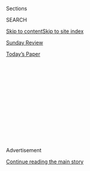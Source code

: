 <div id="app">

<div>

<div>

<div>

<div class="NYTAppHideMasthead css-1q2w90k e1suatyy0">

<div class="section css-ui9rw0 e1suatyy2">

<div class="css-eph4ug er09x8g0">

<div class="css-6n7j50">

</div>

<span class="css-1dv1kvn">Sections</span>

<div class="css-10488qs">

<span class="css-1dv1kvn">SEARCH</span>

</div>

[Skip to content](#site-content)[Skip to site index](#site-index)

</div>

<div id="masthead-section-label" class="css-1wr3we4 eaxe0e00">

[Sunday
Review](https://www.nytimes3xbfgragh.onion/section/opinion/sunday)

</div>

<div class="css-10698na e1huz5gh0">

</div>

</div>

<div id="masthead-bar-one" class="section hasLinks css-15hmgas e1csuq9d3">

<div class="css-uqyvli e1csuq9d0">

</div>

<div class="css-1uqjmks e1csuq9d1">

</div>

<div class="css-9e9ivx">

[](https://myaccount.nytimes3xbfgragh.onion/auth/login?response_type=cookie&client_id=vi)

</div>

<div class="css-1bvtpon e1csuq9d2">

[Today’s
Paper](https://www.nytimes3xbfgragh.onion/section/todayspaper)

</div>

</div>

</div>

</div>

<div data-aria-hidden="false">

<div id="site-content" data-role="main">

<div>

<div class="css-1aor85t" style="opacity:0.000000001;z-index:-1;visibility:hidden">

<div class="css-1hqnpie">

<div class="css-epjblv">

<span class="css-17xtcya">[Sunday
Review](/section/opinion/sunday)</span><span class="css-x15j1o">|</span><span class="css-fwqvlz">Colonialism
Made the Modern World. Let’s Remake
It.</span>

</div>

<div class="css-k008qs">

<div class="css-1iwv8en">

<span class="css-18z7m18"></span>

<div>

</div>

</div>

<span class="css-1n6z4y">https://nyti.ms/3gkzBZD</span>

<div class="css-1705lsu">

<div class="css-4xjgmj">

<div class="css-4skfbu" data-role="toolbar" data-aria-label="Social Media Share buttons, Save button, and Comments Panel with current comment count" data-testid="share-tools">

  - 
  - 
  - 
  - 
    
    <div class="css-6n7j50">
    
    </div>

  - 

</div>

</div>

</div>

</div>

</div>

</div>

<div id="NYT_TOP_BANNER_REGION" class="css-13pd83m">

</div>

<div id="top-wrapper" class="css-1sy8kpn">

<div id="top-slug" class="css-l9onyx">

Advertisement

</div>

[Continue reading the main
story](#after-top)

<div class="ad top-wrapper" style="text-align:center;height:100%;display:block;min-height:250px">

<div id="top" class="place-ad" data-position="top" data-size-key="top">

</div>

</div>

<div id="after-top">

</div>

</div>

<div>

<div class="css-v5btjw etb61u70">

<div class="css-v05ibm etb61u71">

[Opinion](/section/opinion)

</div>

</div>

<div id="sponsor-wrapper" class="css-1hyfx7x">

<div id="sponsor-slug" class="css-19vbshk">

Supported by

</div>

[Continue reading the main
story](#after-sponsor)

<div id="sponsor" class="ad sponsor-wrapper" style="text-align:center;height:100%;display:block">

</div>

<div id="after-sponsor">

</div>

</div>

<div class="css-186x18t">

</div>

<div class="css-1vkm6nb ehdk2mb0">

# Colonialism Made the Modern World. Let’s Remake It.

</div>

This is what real “decolonization” should look like.

<div class="css-18e8msd">

<div class="css-vp77d3 epjyd6m0">

<div class="css-1baulvz">

By <span class="css-1baulvz last-byline" itemprop="name">Adom
Getachew</span>

<div class="css-8atqhb">

Dr. Getachew is the author of “Worldmaking After Empire: The Rise and
Fall of Self-Determination.”

</div>

</div>

</div>

  - July 27,
    2020

  - 
    
    <div class="css-4xjgmj">
    
    <div class="css-d8bdto" data-role="toolbar" data-aria-label="Social Media Share buttons, Save button, and Comments Panel with current comment count" data-testid="share-tools">
    
      - 
      - 
      - 
      - 
        
        <div class="css-6n7j50">
        
        </div>
    
      - 
    
    </div>
    
    </div>

</div>

<div class="css-79elbk" data-testid="photoviewer-wrapper">

<div class="css-z3e15g" data-testid="photoviewer-wrapper-hidden">

</div>

<div class="css-1a48zt4 ehw59r15" data-testid="photoviewer-children">

![<span class="css-16f3y1r e13ogyst0" data-aria-hidden="true">A statue
of Belgium’s King Leopold II is smeared with red paint and graffiti in
Brussels on June 10,
2020.</span><span class="css-cnj6d5 e1z0qqy90" itemprop="copyrightHolder"><span class="css-1ly73wi e1tej78p0">Credit...</span><span><span>Virginia
Mayo/Associated
Press</span></span></span>](https://static01.graylady3jvrrxbe.onion/images/2020/07/27/opinion/27getachew1/merlin_173394009_27aeade5-01fb-41fa-a1df-4a3f132d39a8-articleLarge.jpg?quality=75&auto=webp&disable=upscale)

</div>

</div>

</div>

<div class="section meteredContent css-1r7ky0e" name="articleBody" itemprop="articleBody">

<div class="css-1fanzo5 StoryBodyCompanionColumn">

<div class="css-53u6y8">

“Decolonize this place\!” “Decolonize the university\!” “Decolonize the
museum\!”

In the past few years, decolonization has gained new political currency
— inside the borders of the old colonial powers. Indigenous movements
have reclaimed the mantle of “decolonization” in protests like those at
Standing Rock against the Dakota Access pipeline. Students from South
Africa to Britain have marched under its banner to challenge Eurocentric
curriculums. Museums such as the Natural History Museum in New York and
the Royal Museum for Central Africa in Brussels have been compelled to
confront their representation of colonized African and Indigenous
peoples.

But what is “decolonization?” What the word means and what it requires
have been contested for a century.

After World War I, European colonial administrators viewed
decolonization as the process in which they would allow their imperial
charges to graduate to independence by modeling themselves on European
states. But in the mid-20th century, anticolonial activists and
intellectuals demanded immediate independence and refused to model their
societies on the terms set by imperialists. Between 1945 and 1975, as
struggles for independence were won in Africa and Asia, United Nations
membership grew from 51 to 144 countries. In that period, decolonization
was primarily political and economic.

As more colonies gained independence, however, cultural decolonization
became more significant. European political and economic domination
coincided with a Eurocentrism that valorized European civilization as
the apex of human achievement. Indigenous cultural traditions and
systems of knowledge were denigrated as backward and uncivilized. The
colonized were treated as people without history. The struggle against
this has been especially central in settler colonies in which the
displacement of Indigenous institutions was most violent.

</div>

</div>

<div class="css-1fanzo5 StoryBodyCompanionColumn">

<div class="css-53u6y8">

South Africa, where a reckoning with the persistence of the settler
regime has gripped national politics, reignited the latest calls for
decolonization in 2015 with the [\#RhodesMustFall
movement](https://www.sabcnews.com/sabcnews/rhodesmustfall-wants-statues-representing-oppression-racism-removed/).
Students at the University of Cape Town targeted the statue of the
British imperialist Cecil Rhodes, but saw its removal as only the
opening act in a wider struggle to bring white supremacy to an end.
Under the banners of “more than a statue” and “decolonize the
university,” students called for social and economic transformation to
undo the racial hierarchies that persist in post-apartheid South Africa,
free university tuition and an Africa-centered curriculum.

Now, partly riding the global surge of Black Lives Matter mobilizations,
calls for decolonization have swept Europe’s former imperial metropoles.
In Bristol, England, last month, protesters [tore down the statue of
Edward
Colston](https://www.nytimes3xbfgragh.onion/2020/06/12/opinion/edward-colston-statue-racism.html),
the director of the Royal African Company, which dominated the African
slave trade in the 17th and 18th centuries. Across Belgium, protesters
have focused on statues of King Leopold II, who ruled the Congo Free
State (now the Democratic Republic of Congo) as his personal property
from 1885 to 1908. King Phillipe II of Belgium [recently expressed
“regret”](https://www.nytimes3xbfgragh.onion/2020/06/30/world/europe/belgium-king-congo.html)
for his ancestor’s brutal regime, which caused the death of 10 million
people.

Colonialism, the protesters insist, did not just shape the global south.
It made Europe and the modern world. Profits from the slave trade fueled
the rise of port cities like Bristol, Liverpool and London while the
Atlantic economy that slavery created helped to fuel the Industrial
Revolution. King Leopold amassed a fortune of well over $1.1 billion in
today’s dollars from Congo. His vision of the Royal Museum for Central
Africa, which opened in 1910 soon after his death, reproduced a
narrative of African backwardness while obscuring the violent
exploitation of the Congolese.

By tearing down or defacing these statues, protesters burst open the
national narrative and force a confrontation with the history of empire.
This is a decolonization of the sensory world, the illusion that empire
was somewhere else.

Laying a flag of the Democratic Republic of Congo on the statue of King
Leopold or hauling the Colston statue into the sea, where thousands of
enslaved women and men lost their lives, tears apart the blinders and
boundaries between past and present, metropole and colony. Insisting on
the presence of the past, the protests reveal Europe’s romance with
itself, unmasking its political and economic achievements as the product
of enslavement and colonial exploitation.

</div>

</div>

<div class="css-1fanzo5 StoryBodyCompanionColumn">

<div class="css-53u6y8">

This historical reckoning is only the first step. Acknowledging that
colonial history shapes the current inequalities and hierarchies that
structure the world sets the stage for the next one: reparations and
restitution.

Reparations is not a single act. The Caribbean Community has already
demanded reparations for slavery and Indigenous genocide from Britain,
France, Spain and the Netherlands. Although there is little movement at
the level of states, the University of Glasgow [agreed last year to
pay 20 million
pounds](https://www.theguardian.com/uk-news/2019/aug/23/glasgow-university-slave-trade-reparations)
(about $25 million) for development research with the University of the
West Indies in recognition of how the university benefited from the
profits of the trans-Atlantic slave trade.

The Herero of Namibia, who suffered [the 20th century’s first
genocide](https://www.ushmm.org/collections/bibliography/herero-and-nama-genocide)
at the hands of Germany, have also called for redress. Their efforts
follow the [successful bid for
reparations](https://www.bbc.co.uk/news/uk-22790037) by the Mau Mau of
Kenya, many of whom were tortured during Britain’s brutal suppression of
their independence movement in the mid-20th century. In other contexts,
activists have focused on the return of the looted artifacts that fill
Europe’s great museums. France, for instance, has committed to returning
26 stolen artworks to Benin.

But reparations should not focus only on the former colonies and their
relations with European states. Colonialism lives on inside Europe’s
borders, and Europe itself must be decolonized. Black Europeans
experience discrimination in employment and education, are racially
profiled and are subject to racist violence at the hands of the police
and fellow citizens.

The European Union recently avowed that “Black lives matter,” but its
policies deprive Black people of equal rights, [imprison them in
camps](https://www.nytimes3xbfgragh.onion/2018/10/03/opinion/greece-europe-refugees.html)
and [drown them in the
Mediterranean](https://www.nytimes3xbfgragh.onion/interactive/2018/12/26/opinion/europe-migrant-crisis-mediterranean-libya.html).
Overseas imperialism was once believed to be a political necessity for
European states; today, anti-immigrant politics plays the same role. In
either case, European policymakers disavow responsibility for the misery
they bring about.

Repair and redress is owed as much to Black Europeans as it is to former
colonial states. It would mean treating Black Europeans, and all
migrants from the colonized world, as equal participants in European
society. And this form of reparation cannot be perceived as one-off
transactions. Instead, it must be the basis of building an inclusive and
egalitarian Europe.

This is no easy task and will not happen overnight. But we should
remember that just 80 years ago, colonial rule appeared to be a stable
and almost permanent feature of international politics. In just three
decades, anticolonial nationalists had transformed the world’s map.

The struggle for racial equality in Europe is a fight for a truly
postcolonial condition, and its creation is implied by each dethroned
statue. If colonialism made the modern world, decolonization cannot be
complete until the world — including Europe — is remade.

Adom Getachew ([@adomgetachew](https://twitter.com/adomgetachew)) is a
professor of political science at the University of Chicago and the
author of “Worldmaking After Empire: The Rise and Fall of
Self-Determination.”

*The Times is committed to publishing* [*a diversity of
letters*](https://www.nytimes3xbfgragh.onion/2019/01/31/opinion/letters/letters-to-editor-new-york-times-women.html)
*to the editor. We’d like to hear what you think about this or any of
our articles. Here are some*
[*tips*](https://help.nytimes3xbfgragh.onion/hc/en-us/articles/115014925288-How-to-submit-a-letter-to-the-editor)*.
And here’s our email:*
[*letters@NYTimes.com*](mailto:letters@NYTimes.com)*.*

*Follow The New York Times Opinion section on*
[*Facebook*](https://www.facebookcorewwwi.onion/nytopinion)*,* [*Twitter
(@NYTopinion)*](http://twitter.com/NYTOpinion) *and*
[*Instagram*](https://www.instagram.com/nytopinion/)*.*

</div>

</div>

</div>

<div>

</div>

<div>

</div>

<div>

</div>

<div>

<div id="bottom-wrapper" class="css-1ede5it">

<div id="bottom-slug" class="css-l9onyx">

Advertisement

</div>

[Continue reading the main
story](#after-bottom)

<div id="bottom" class="ad bottom-wrapper" style="text-align:center;height:100%;display:block;min-height:90px">

</div>

<div id="after-bottom">

</div>

</div>

</div>

</div>

</div>

## Site Index

<div>

</div>

## Site Information Navigation

  - [© <span>2020</span> <span>The New York Times
    Company</span>](https://help.nytimes3xbfgragh.onion/hc/en-us/articles/115014792127-Copyright-notice)

<!-- end list -->

  - [NYTCo](https://www.nytco.com/)
  - [Contact
    Us](https://help.nytimes3xbfgragh.onion/hc/en-us/articles/115015385887-Contact-Us)
  - [Work with us](https://www.nytco.com/careers/)
  - [Advertise](https://nytmediakit.com/)
  - [T Brand Studio](http://www.tbrandstudio.com/)
  - [Your Ad
    Choices](https://www.nytimes3xbfgragh.onion/privacy/cookie-policy#how-do-i-manage-trackers)
  - [Privacy](https://www.nytimes3xbfgragh.onion/privacy)
  - [Terms of
    Service](https://help.nytimes3xbfgragh.onion/hc/en-us/articles/115014893428-Terms-of-service)
  - [Terms of
    Sale](https://help.nytimes3xbfgragh.onion/hc/en-us/articles/115014893968-Terms-of-sale)
  - [Site
    Map](https://spiderbites.nytimes3xbfgragh.onion)
  - [Help](https://help.nytimes3xbfgragh.onion/hc/en-us)
  - [Subscriptions](https://www.nytimes3xbfgragh.onion/subscription?campaignId=37WXW)

</div>

</div>

</div>

</div>
